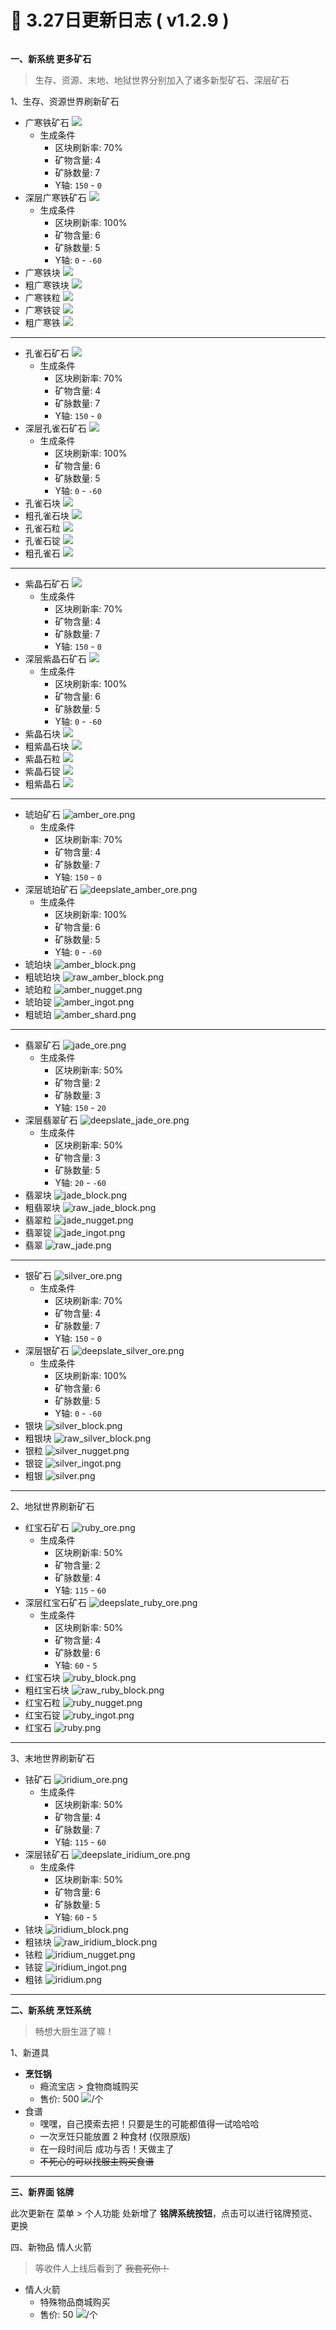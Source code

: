 # 🧾 3.27日更新日志 ( v1.2.9 )

<figure><img src="https://sjwx.easydoc.xyz/95040344/files/lfphu6ic.png" alt=""><figcaption></figcaption></figure>

**一、新系统 更多矿石**

> 生存、资源、末地、地狱世界分别加入了诸多新型矿石、深层矿石

1、生存、资源世界刷新矿石

* 广寒铁矿石 ![](https://sjwx.easydoc.xyz/95040344/files/lfphydlz.png)
  * 生成条件
    * 区块刷新率: 70%
    * 矿物含量: 4
    * 矿脉数量: 7
    * Y轴: `150` - `0`
* 深层广寒铁矿石 ![](https://sjwx.easydoc.xyz/95040344/files/lfpi0206.png)
  * 生成条件
    * 区块刷新率: 100%
    * 矿物含量: 6
    * 矿脉数量: 5
    * Y轴: `0` - `-60`
* 广寒铁块 ![](https://sjwx.easydoc.xyz/95040344/files/lfpi0ix8.png)
* 粗广寒铁块 ![](https://sjwx.easydoc.xyz/95040344/files/lfpi0t68.png)
* 广寒铁粒 ![](https://sjwx.easydoc.xyz/95040344/files/lfpi14mf.png)
* 广寒铁锭 ![](https://sjwx.easydoc.xyz/95040344/files/lfpi1d3u.png)
* 粗广寒铁 ![](https://sjwx.easydoc.xyz/95040344/files/lfpi1mdk.png)

***

* 孔雀石矿石 ![](https://sjwx.easydoc.xyz/95040344/files/lfpi7dpg.png)
  * 生成条件
    * 区块刷新率: 70%
    * 矿物含量: 4
    * 矿脉数量: 7
    * Y轴: `150` - `0`
* 深层孔雀石矿石 ![](https://sjwx.easydoc.xyz/95040344/files/lfpi8i76.png)
  * 生成条件
    * 区块刷新率: 100%
    * 矿物含量: 6
    * 矿脉数量: 5
    * Y轴: `0` - `-60`
* 孔雀石块 ![](https://sjwx.easydoc.xyz/95040344/files/lfpi8o1a.png)
* 粗孔雀石块 ![](https://sjwx.easydoc.xyz/95040344/files/lfpi8sqd.png)
* 孔雀石粒 ![](https://sjwx.easydoc.xyz/95040344/files/lfpi8w9r.png)
* 孔雀石锭 ![](https://sjwx.easydoc.xyz/95040344/files/lfpi90lm.png)
* 粗孔雀石 ![](https://sjwx.easydoc.xyz/95040344/files/lfpi96hu.png)

***

* 紫晶石矿石 ![](https://sjwx.easydoc.xyz/95040344/files/lfpihgqm.png)
  * 生成条件
    * 区块刷新率: 70%
    * 矿物含量: 4
    * 矿脉数量: 7
    * Y轴: `150` - `0`
* 深层紫晶石矿石 ![](https://sjwx.easydoc.xyz/95040344/files/lfpihl9q.png)
  * 生成条件
    * 区块刷新率: 100%
    * 矿物含量: 6
    * 矿脉数量: 5
    * Y轴: `0` - `-60`
* 紫晶石块 ![](https://sjwx.easydoc.xyz/95040344/files/lfpihq6m.png)
* 粗紫晶石块 ![](https://sjwx.easydoc.xyz/95040344/files/lfpihy0o.png)
* 紫晶石粒 ![](https://sjwx.easydoc.xyz/95040344/files/lfpiihor.png)
* 紫晶石锭 ![](https://sjwx.easydoc.xyz/95040344/files/lfpiit5z.png)
* 粗紫晶石 ![](https://sjwx.easydoc.xyz/95040344/files/lfpijanm.png)

***

* 琥珀矿石 ![amber\_ore.png](https://sjwx.easydoc.xyz/95040344/files/lfpin7s6.png)
  * 生成条件
    * 区块刷新率: 70%
    * 矿物含量: 4
    * 矿脉数量: 7
    * Y轴: `150` - `0`
* 深层琥珀矿石 ![deepslate\_amber\_ore.png](https://sjwx.easydoc.xyz/95040344/files/lfpinhb7.png)
  * 生成条件
    * 区块刷新率: 100%
    * 矿物含量: 6
    * 矿脉数量: 5
    * Y轴: `0` - `-60`
* 琥珀块 ![amber\_block.png](https://sjwx.easydoc.xyz/95040344/files/lfpinltj.png)
* 粗琥珀块 ![raw\_amber\_block.png](https://sjwx.easydoc.xyz/95040344/files/lfpino4f.png)
* 琥珀粒 ![amber\_nugget.png](https://sjwx.easydoc.xyz/95040344/files/lfpinrz7.png)
* 琥珀锭 ![amber\_ingot.png](https://sjwx.easydoc.xyz/95040344/files/lfpinvd3.png)
* 粗琥珀 ![amber\_shard.png](https://sjwx.easydoc.xyz/95040344/files/lfpinyob.png)

***

* 翡翠矿石 ![jade\_ore.png](https://sjwx.easydoc.xyz/95040344/files/lfpj1kwr.png)
  * 生成条件
    * 区块刷新率: 50%
    * 矿物含量: 2
    * 矿脉数量: 3
    * Y轴: `150` - `20`
* 深层翡翠矿石 ![deepslate\_jade\_ore.png](https://sjwx.easydoc.xyz/95040344/files/lfpj1nc1.png)
  * 生成条件
    * 区块刷新率: 50%
    * 矿物含量: 3
    * 矿脉数量: 5
    * Y轴: `20` - `-60`
* 翡翠块 ![jade\_block.png](https://sjwx.easydoc.xyz/95040344/files/lfpj1pya.png)
* 粗翡翠块 ![raw\_jade\_block.png](https://sjwx.easydoc.xyz/95040344/files/lfpj1smr.png)
* 翡翠粒 ![jade\_nugget.png](https://sjwx.easydoc.xyz/95040344/files/lfpj1vv7.png)
* 翡翠锭 ![jade\_ingot.png](https://sjwx.easydoc.xyz/95040344/files/lfpj1yz1.png)
* 翡翠 ![raw\_jade.png](https://sjwx.easydoc.xyz/95040344/files/lfpj231n.png)

***

* 银矿石 ![silver\_ore.png](https://sjwx.easydoc.xyz/95040344/files/lfpj47cf.png)
  * 生成条件
    * 区块刷新率: 70%
    * 矿物含量: 4
    * 矿脉数量: 7
    * Y轴: `150` - `0`
* 深层银矿石 ![deepslate\_silver\_ore.png](https://sjwx.easydoc.xyz/95040344/files/lfpj4d5x.png)
  * 生成条件
    * 区块刷新率: 100%
    * 矿物含量: 6
    * 矿脉数量: 5
    * Y轴: `0` - `-60`
* 银块 ![silver\_block.png](https://sjwx.easydoc.xyz/95040344/files/lfpj4gz0.png)
* 粗银块 ![raw\_silver\_block.png](https://sjwx.easydoc.xyz/95040344/files/lfpj4ly4.png)
* 银粒 ![silver\_nugget.png](https://sjwx.easydoc.xyz/95040344/files/lfpj4qg5.png)
* 银锭 ![silver\_ingot.png](https://sjwx.easydoc.xyz/95040344/files/lfpj4t2p.png)
* 粗银 ![silver.png](https://sjwx.easydoc.xyz/95040344/files/lfpj4wmv.png)

***

2、地狱世界刷新矿石

* 红宝石矿石 ![ruby\_ore.png](https://sjwx.easydoc.xyz/95040344/files/lfpit977.png)
  * 生成条件
    * 区块刷新率: 50%
    * 矿物含量: 2
    * 矿脉数量: 4
    * Y轴: `115` - `60`
* 深层红宝石矿石 ![deepslate\_ruby\_ore.png](https://sjwx.easydoc.xyz/95040344/files/lfpit6qt.png)
  * 生成条件
    * 区块刷新率: 50%
    * 矿物含量: 4
    * 矿脉数量: 6
    * Y轴: `60` - `5`
* 红宝石块 ![ruby\_block.png](https://sjwx.easydoc.xyz/95040344/files/lfpit3z6.png)
* 粗红宝石块 ![raw\_ruby\_block.png](https://sjwx.easydoc.xyz/95040344/files/lfpit0ti.png)
* 红宝石粒 ![ruby\_nugget.png](https://sjwx.easydoc.xyz/95040344/files/lfpisx30.png)
* 红宝石锭 ![ruby\_ingot.png](https://sjwx.easydoc.xyz/95040344/files/lfpistvc.png)
* 红宝石 ![ruby.png](https://sjwx.easydoc.xyz/95040344/files/lfpisqpy.png)

***

3、末地世界刷新矿石

* 铱矿石 ![iridium\_ore.png](https://sjwx.easydoc.xyz/95040344/files/lfpjej9p.png)
  * 生成条件
    * 区块刷新率: 50%
    * 矿物含量: 4
    * 矿脉数量: 7
    * Y轴: `115` - `60`
* 深层铱矿石 ![deepslate\_iridium\_ore.png](https://sjwx.easydoc.xyz/95040344/files/lfpjemjo.png)
  * 生成条件
    * 区块刷新率: 50%
    * 矿物含量: 6
    * 矿脉数量: 5
    * Y轴: `60` - `5`
* 铱块 ![iridium\_block.png](https://sjwx.easydoc.xyz/95040344/files/lfpjepdz.png)
* 粗铱块 ![raw\_iridium\_block.png](https://sjwx.easydoc.xyz/95040344/files/lfpjes7s.png)
* 铱粒 ![iridium\_nugget.png](https://sjwx.easydoc.xyz/95040344/files/lfpjetvg.png)
* 铱锭 ![iridium\_ingot.png](https://sjwx.easydoc.xyz/95040344/files/lfpjewhl.png)
* 粗铱 ![iridium.png](https://sjwx.easydoc.xyz/95040344/files/lfpjeyvy.png)

***

**二、新系统 烹饪系统**

> 畅想大厨生涯了嘛！

1、新道具

* **烹饪锅**
  * 瘾流宝店 > 食物商城购买
  * 售价: 500 ![](https://sjwx.easydoc.xyz/95040344/files/lc1mozac.png)/个
* 食谱
  * 嘿嘿，自己摸索去把！只要是生的可能都值得一试哈哈哈
  * 一次烹饪只能放置 2 种食材 (仅限原版)
  * 在一段时间后 成功与否！天做主了
  * ~~不死心的可以找服主购买食谱~~

***

**三、新界面 铭牌**

此次更新在 菜单 > 个人功能 处新增了 **铭牌系统按钮**，点击可以进行铭牌预览、更换



四、新物品 情人火箭

> 等收件人上线后看到了 ~~我套死你！~~

* 情人火箭
  * 特殊物品商城购买
  * 售价: 50 ![](https://sjwx.easydoc.xyz/95040344/files/lc1mozac.png)/个

<figure><img src="../../.gitbook/assets/image.png" alt=""><figcaption></figcaption></figure>

<figure><img src="../../.gitbook/assets/image (2).png" alt=""><figcaption></figcaption></figure>
